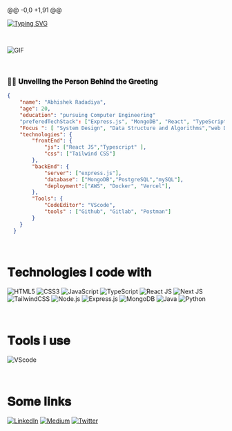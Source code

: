 @@ -0,0 +1,91 @@
<!---
@@name
--->
[![Typing SVG](https://readme-typing-svg.herokuapp.com?font=Fira+Code&pause=1000&color=F7F7F7&random=false&width=435&lines=Hey+I'm+Abhishek+Radadiya)](https://git.io/typing-svg)

<br/>


<!---
@@gif
--->
<p align="left">
<img align="middle" alt="GIF" src="https://i.pinimg.com/originals/65/a5/ec/65a5ec60b90f6b8faede3390ad5ee065.gif" />
</p>

<br/>

<!---
@@aboutMe
--->

<h3>👋🏼 𝐔𝐧𝐯𝐞𝐢𝐥𝐢𝐧𝐠 𝐭𝐡𝐞 𝐏𝐞𝐫𝐬𝐨𝐧 𝐁𝐞𝐡𝐢𝐧𝐝 𝐭𝐡𝐞 𝐆𝐫𝐞𝐞𝐭𝐢𝐧𝐠</h3>

```JSON
{
    "name": "Abhishek Radadiya",
    "age": 20,
    "education": "pursuing Computer Engineering"
    "preferedTechStack": ["Express.js", "MongoDB", "React", "TypeScript"],
    "Focus ": [ "System Design", "Data Structure and Algorithms","web Development"],
    "technologies": {
        "frontEnd": {
            "js": ["React JS","Typescript" ],
            "css": ["Tailwind CSS"]
        },
        "backEnd": {
            "server": ["express.js"],
            "database": ["MongoDB","PostgreSQL","mySQL"],
            "deployment":["AWS", "Docker", "Vercel"],
        },
        "Tools": {
            "CodeEditor": "VScode",
            "tools" : ["Github", "Gitlab", "Postman"]
        }     
    }
  }
```

<br/>

<!---
@@techStack
--->

# 𝐓𝐞𝐜𝐡𝐧𝐨𝐥𝐨𝐠𝐢𝐞𝐬 𝐈 𝐜𝐨𝐝𝐞 𝐰𝐢𝐭𝐡

![HTML5](https://img.shields.io/badge/html5-%23E34F26.svg?style=for-the-badge&logo=html5&logoColor=white)
![CSS3](https://img.shields.io/badge/css3-%231572B6.svg?style=for-the-badge&logo=css3&logoColor=white)
![JavaScript](https://img.shields.io/badge/JavaScript-F7DF1E?style=for-the-badge&logo=javascript&logoColor=black)
![TypeScript](https://img.shields.io/badge/TypeScript-007ACC?style=for-the-badge&logo=typescript&logoColor=white)
![React JS](https://img.shields.io/badge/react-%2320232a.svg?style=for-the-badge&logo=react&logoColor=%2361DAFB)
![Next JS](https://img.shields.io/badge/Next-black?style=for-the-badge&logo=next.js&logoColor=white)
![TailwindCSS](https://img.shields.io/badge/tailwindcss-%2338B2AC.svg?style=for-the-badge&logo=tailwind-css&logoColor=white)
![Node.js](https://img.shields.io/badge/Node.js-43853D?style=for-the-badge&logo=node.js&logoColor=white)
![Express.js](https://img.shields.io/badge/Express.js-404D59?style=for-the-badge)
![MongoDB](https://img.shields.io/badge/MongoDB-4EA94B?style=for-the-badge&logo=mongodb&logoColor=white)
![Java](https://img.shields.io/badge/Java-ED8B00?style=for-the-badge&logo=openjdk&logoColor=white)
![Python](https://img.shields.io/badge/Python-14354C?style=for-the-badge&logo=python&logoColor=white)

<br/>

<!---
@@tools
--->

# 𝐓𝐨𝐨𝐥𝐬 𝐢 𝐮𝐬𝐞

![VScode](https://img.shields.io/badge/Visual_Studio_Code-0078D4?style=for-the-badge&logo=visual%20studio%20code&logoColor=white)


<br/>


<!---
@@socialLinks
--->

# 𝐒𝐨𝐦𝐞 𝐥𝐢𝐧𝐤𝐬
[![LinkedIn](https://img.shields.io/badge/linkedin-%230077B5.svg?style=for-the-badge&logo=linkedin&logoColor=white)](https://in.linkedin.com/in/abhishekradadiya)
[![Medium](https://img.shields.io/badge/Medium-12100E?style=for-the-badge&logo=medium&logoColor=white)](https://abhishekradadiya0749.medium.com/)
[![Twitter](https://img.shields.io/badge/Twitter-1DA1F2?style=for-the-badge&logo=twitter&logoColor=white)](https://x.com/AbhishekR4933/)
